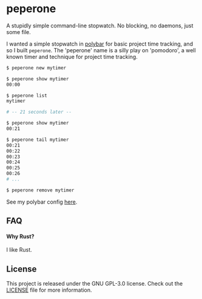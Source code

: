 # peperone

A stupidly simple command-line stopwatch.
No blocking, no daemons, just some file.

I wanted a simple stopwatch in [polybar] for basic project time tracking, and so
I built `peperone`. The 'peperone' name is a silly play on 'pomodoro', a well known
timer and technique for project time tracking.

```bash
$ peperone new mytimer

$ peperone show mytimer
00:00

$ peperone list
mytimer

# -- 21 seconds later --

$ peperone show mytimer
00:21

$ peperone tail mytimer
00:21
00:22
00:23
00:24
00:25
00:26
# ...

$ peperone remove mytimer
```

See my polybar config [here][polybar-config].

## FAQ

#### Why Rust?
I like Rust.

## License
This project is released under the GNU GPL-3.0 license.
Check out the [LICENSE](LICENSE) file for more information.

[polybar]: https://polybar.github.io/
[polybar-config]: https://github.com/timvisee/dotfiles/blob/88795797d7ab0f3af350108480b5e0e1caa737f5/polybar/config#L478-L486
